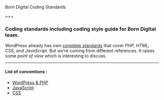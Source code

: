 Born Digital Coding Standards

===

### Coding standards including coding style guide for Born Digital team.

WordPress already has own [complete standards](https://codex.wordpress.org/WordPress_Coding_Standards) that cover *PHP, HTML, CSS, and JavaScript*. But we're coming from different references. It raises some *point of view* which is interesting to discuss.

---

#### List of conventions :

 * [WordPress & PHP](https://github.com/contactjavas/tree/master/wp/)
 * [JavaScript](https://github.com/contactjavas/tree/master/js/)
 * [CSS](https://github.com/contactjavas/tree/master/css/)
